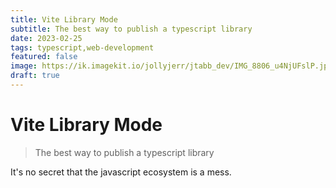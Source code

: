 ```yaml
---
title: Vite Library Mode
subtitle: The best way to publish a typescript library
date: 2023-02-25
tags: typescript,web-development
featured: false
image: https://ik.imagekit.io/jollyjerr/jtabb_dev/IMG_8806_u4NjUFslP.jpg
draft: true
---
```


# Vite Library Mode

> The best way to publish a typescript library

It's no secret that the javascript ecosystem is a mess.
